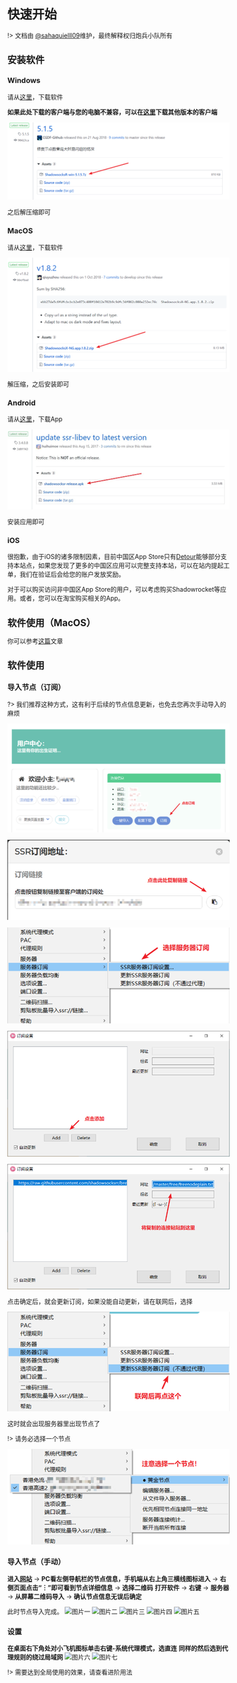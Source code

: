# 快速开始
!> 文档由 [@sahaquielll09](https://github.com/sahaquielll09)维护，最终解释权归炮兵小队所有

## 安装软件

### Windows

请从[这里](https://github.com/CGDF-Github/SSRR-Windows/releases)，下载软件

**如果此处下载的客户端与您的电脑不兼容，可以在[这里](https://github.com/shadowsocksrr/shadowsocksr-csharp/releases/download/4.9.0/ShadowsocksR-win-4.9.0.zip)下载其他版本的客户端**

![1552040084328](/pic/1552040084328.png)

之后解压缩即可

### MacOS

请从[这里](https://github.com/shadowsocks/shadowsocks)，下载软件

![1552040377998](/pic/1552040377998.png)

解压缩，之后安装即可

### Android 

请从[这里](<https://github.com/shadowsocksr-backup/shadowsocksr-android/releases>)，下载App

![Snipaste_2019-03-08_18-22-58](/pic/Snipaste_2019-03-29_06-50-43.jpg)

安装应用即可

### iOS

很抱歉，由于iOS的诸多限制因素，目前中国区App Store只有[Detour](https://itunes.apple.com/cn/app/detour-%E4%B8%80%E6%AC%BE%E4%BD%8E%E8%B0%83%E5%88%B0%E5%AE%B6%E7%9A%84%E5%8F%8Cs%E5%AE%A2%E6%88%B7%E7%AB%AF/id1260141606?mt=8)能够部分支持本站点，如果您发现了更多的中国区应用可以完整支持本站，可以在站内提起工单，我们在验证后会给您的账户发放奖励。

对于可以购买访问非中国区App Store的用户，可以考虑购买Shadowrocket等应用。或者，您可以在淘宝购买相关的App。

## 软件使用（MacOS）

你可以参考[这篇](https://heyuan0028.com/archives/97)文章

## 软件使用

### 导入节点（订阅）
?> 我们推荐这种方式，这有利于后续的节点信息更新，也免去您再次手动导入的麻烦

![](/pic/Snipaste_2019-03-09_17-05-08.png)

![](/pic/Snipaste_2019-03-09_17-06-16.png)

![](/pic/Snipaste_2019-03-09_17-09-31.png)

![](/pic/Snipaste_2019-03-09_17-10-58.png)

![](/pic/Snipaste_2019-03-09_17-11-49.png)

点击确定后，就会更新订阅，如果没能自动更新，请在联网后，选择

![](/pic/Snipaste_2019-03-09_17-13-56.png)

这时就会出现服务器里出现节点了

!> 请务必选择一个节点

![](/pic/Snipaste_2019-03-09_17-16-09.png)

### 导入节点（手动）
**进入[网站](https://issacc.top/)** → **PC看左侧导航栏的节点信息，手机端从右上角三横线图标进入** → **右侧页面点击“︙”即可看到节点详细信息** → **选择二维码**
**打开软件** → **右键** → **服务器** → **从屏幕二维码导入** → **确认节点信息无误后确定**

此时节点导入完成。
![图片一](https://ws3.sinaimg.cn/large/0078bOVFgy1g0wkm6ba7yj31cn0lv76s.jpg)
![图片二](https://ws1.sinaimg.cn/large/0078bOVFgy1g0wkoo3nx2j30u00lzjt2.jpg)
![图片三](https://ws1.sinaimg.cn/large/0078bOVFgy1g0wkpjeyj0j30rh0iywg3.jpg)
![图片四](https://ws1.sinaimg.cn/large/0078bOVFgy1g0wkpu0n69j30gn0dtmyi.jpg)
![图片五](https://ws3.sinaimg.cn/large/0078bOVFgy1g0wkq1vo2yj30xb0fun3w.jpg)

### 设置
**在桌面右下角处对小飞机图标单击右键-系统代理模式，选直连**
**同样的然后选到代理规则的绕过局域网**
![图片六](https://ws2.sinaimg.cn/large/0078bOVFgy1g0wkz0e39kj30c609i0tf.jpg)
![图片七](https://ws3.sinaimg.cn/large/0078bOVFgy1g0wkz84l8wj30e408x756.jpg)

!> 需要达到全局使用的效果，请查看进阶用法
